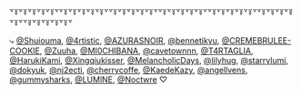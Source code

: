 ꒷꒦꒷꒦꒷꒦꒷꒦꒷꒦꒷꒷꒦꒷꒦꒷꒦꒷꒦꒷꒦꒷꒷꒦꒷꒦꒷꒦꒷꒦꒷꒦꒷꒷꒦꒷꒦꒷꒦꒷꒦꒷꒦꒷꒷꒦꒷꒦꒷꒦꒷꒦꒷꒦꒷꒷꒦꒷꒦꒷꒦꒷꒦꒷꒦꒷꒷꒦꒷꒦꒷꒦꒷꒦꒷꒦꒷

⤷ [@Shuiouma](https://github.com/neymarr-jr), [@4rtistic](https://github.com/4rtistic), [@AZURASNOIR](https://github.com/AZURASNOIR), [@bennetikyu](https://github.com/bennetikyu), [@CREMEBRULEE-COOKIE](https://github.com/CREMEBRULEE-COOKIE), [@Zuuha](https://github.com/Zuuha), [@MI0CHIBANA](https://github.com/MI0CHIBANA), [@cavetownnn](https://github.com/cavetownnn), [@T4RTAGLIA](https://github.com/T4RTAGLIA), [@HarukiKami](https://github.com/HarukiKami), [@Xingqiukisser](https://github.com/Xingqiukisser), [@MelancholicDays](https://github.com/MelancholicDays), [@lilyhug](https://github.com/lilyhug), [@starrylumi](https://github.com/starrylumi), [@dokyuk](https://github.com/dokyuk), [@nj2ecti](https://github.com/nj2ecti), [@cherrycoffe](https://github.com/cherrycoffe), [@KaedeKazy](https://github.com/KaedeKazy), [@angellvens](https://github.com/angellvens), [@gummysharks](https://github.com/gummysharks), [@LUMlNE](https://github.com/LUMlNE), [@Noctwre](https://github.com/Noctwre) ♡
